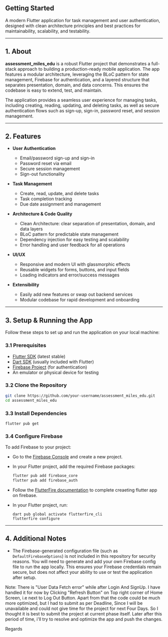 
## Getting Started

A modern Flutter application for task management and user authentication, designed with clean architecture principles and best practices for maintainability, scalability, and testability.

---

## 1. About

**assessment_miles_edu** is a robust Flutter project that demonstrates a full-stack approach to building a production-ready mobile application. The app features a modular architecture, leveraging the BLoC pattern for state management, Firebase for authentication, and a layered structure that separates presentation, domain, and data concerns. This ensures the codebase is easy to extend, test, and maintain.

The application provides a seamless user experience for managing tasks, including creating, reading, updating, and deleting tasks, as well as secure authentication flows such as sign-up, sign-in, password reset, and session management.

---

## 2. Features

- **User Authentication**
  - Email/password sign-up and sign-in
  - Password reset via email
  - Secure session management
  - Sign-out functionality

- **Task Management**
  - Create, read, update, and delete tasks
  - Task completion tracking
  - Due date assignment and management

- **Architecture & Code Quality**
  - Clean Architecture: clear separation of presentation, domain, and data layers
  - BLoC pattern for predictable state management
  - Dependency injection for easy testing and scalability
  - Error handling and user feedback for all operations

- **UI/UX**
  - Responsive and modern UI with glassmorphic effects
  - Reusable widgets for forms, buttons, and input fields
  - Loading indicators and error/success messages

- **Extensibility**
  - Easily add new features or swap out backend services
  - Modular codebase for rapid development and onboarding

---

## 3. Setup & Running the App

Follow these steps to set up and run the application on your local machine:

### 3.1 Prerequisites

- [Flutter SDK](https://docs.flutter.dev/get-started/install) (latest stable)
- [Dart SDK](https://dart.dev/get-dart) (usually included with Flutter)
- [Firebase Project](https://console.firebase.google.com/) (for authentication)
- An emulator or physical device for testing

### 3.2 Clone the Repository

```sh
git clone https://github.com/your-username/assessment_miles_edu.git
cd assessment_miles_edu
```

### 3.3 Install Dependencies
 
 ```
 flutter pub get
 ```

### 3.4 Configure Firebase

To add Firebase to your project:

- Go to the [Firebase Console](https://console.firebase.google.com/) and create a new project.
- In your Flutter project, add the required Firebase packages:

    ```sh
    flutter pub add firebase_core
    flutter pub add firebase_auth
    ```

- Follow the [FlutterFire documentation](https://firebase.flutter.dev/docs/overview) to complete creaeting flutter app on firebase.
- In your Flutter project, run:

    ```
    dart pub global activate flutterfire_cli
    flutterfire configure

    ```

---

## 4. Additional Notes

- The Firebase-generated configuration file (such as `DefaultFirebaseOptions`) is not included in this repository for security reasons. You will need to generate and add your own Firebase config file to run the app locally. This ensures your Firebase credentials remain secure, but does not affect your ability to use or test the application after setup.

Note: There is "User Data Fetch error" while after Login And SignUp. I have handled it for now by Clicking "Refresh Button" on Top right corner of Home Screen, i.e next to Log Out Button. Apart from that the code could be much more optimized, but I had to submit as per Deadline, Since I will be unavailable and could not give time for the project for next Four Days. So I thought it is best to submit the project at current phase itself. Later after this period of time, i'll try to resolve and optimize the app and push the changes.

Regards
